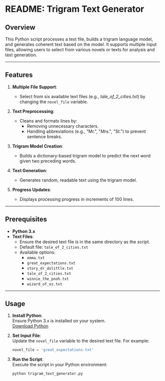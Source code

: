 # README: Trigram Text Generator

## Overview

This Python script processes a text file, builds a trigram language model, and generates coherent text based on the model. It supports multiple input files, allowing users to select from various novels or texts for analysis and text generation.

---

## Features

1. **Multiple File Support**:
   - Select from six available text files (e.g., *tale_of_2_cities.txt*) by changing the `novel_file` variable.

2. **Text Preprocessing**:
   - Cleans and formats lines by:
     - Removing unnecessary characters.
     - Handling abbreviations (e.g., "Mr.", "Mrs.", "St.") to prevent sentence breaks.

3. **Trigram Model Creation**:
   - Builds a dictionary-based trigram model to predict the next word given two preceding words.

4. **Text Generation**:
   - Generates random, readable text using the trigram model.

5. **Progress Updates**:
   - Displays processing progress in increments of 100 lines.

---

## Prerequisites

- **Python 3.x**
- **Text Files**:
  - Ensure the desired text file is in the same directory as the script.
  - Default file: `tale_of_2_cities.txt`
  - Available options:
    - `emma.txt`
    - `great_expectations.txt`
    - `story_dr_dolittle.txt`
    - `tale_of_2_cities.txt`
    - `winnie_the_pooh.txt`
    - `wizard_of_oz.txt`

---

## Usage

1. **Install Python**:  
   Ensure Python 3.x is installed on your system.  
   [Download Python](https://www.python.org/downloads/)

2. **Set Input File**:  
   Update the `novel_file` variable to the desired text file. For example:
   ```python
   novel_file = 'great_expectations.txt'


3. **Run the Script**:  
   Execute the script in your Python environment:  
   ```bash
   python trigram_text_generator.py

